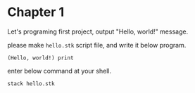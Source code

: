 # Chapter 1

Let's programing first project, output "Hello, world!" message.

please make `hello.stk` script file, and write it below program.

```stack
(Hello, world!) print
```

enter below command at your shell.
```
stack hello.stk